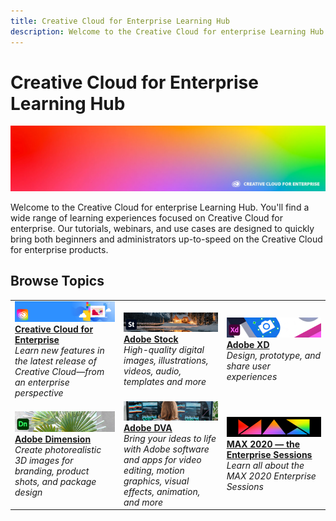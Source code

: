```yaml
---
title: Creative Cloud for Enterprise Learning Hub
description: Welcome to the Creative Cloud for enterprise Learning Hub.
---
```


# Creative Cloud for Enterprise Learning Hub

![Creative Cloud Hero Image](assets/hero_cce.jpg)

Welcome to the Creative Cloud for enterprise Learning Hub. You'll find a wide range of learning experiences focused on Creative Cloud for enterprise. Our tutorials, webinars, and use cases are designed to quickly bring both beginners and administrators up-to-speed on the Creative Cloud for enterprise products.

## Browse Topics

<table>
<tr>
  <td>
    <a href="cce/overview-cce.md">
      <img alt="Creative Cloud for Enterprise" src="assets/CCEbanner.png" />
    </a>
    <div>
   <a href="cce/overview-cce.md"><strong>Creative Cloud for Enterprise</strong></a>
    </div>
    <em>Learn new features in the latest release of Creative Cloud—from an enterprise perspective</em>
    <br>
  </td>
  <td>
    <a href="stock/overview-stock.md">
      <img alt="Adobe Stock" src="assets/Stock.jpg" />
    </a>
    <div>
   <a href="stock/overview-stock.md"><strong>Adobe Stock</strong></a>
    </div>
    <em>High-quality digital images, illustrations, videos, audio, templates and more</em>
    <br>
  </td>
  <td>
    <a href="xd/overview-xd.md">
      <img alt="Adobe XD" src="assets/XD.jpg" />
    </a>
    <div>
   <a href="xd/overview-xd.md"><strong>Adobe XD</strong></a>
    </div>
    <em>Design, prototype, and share user experiences</em>
    <br>
  </td>
</tr>
<tr>
  <td>
   <a href="3di/overview-3di.md">
      <img alt="Adobe Dimension" src="assets/Dimenio.jpg" />
    </a>
    <div>
   <a href="3di/overview-3di.md"><strong>Adobe Dimension</strong></a>
    </div>
    <em>Create photorealistic 3D images for branding, product shots, and package design</em>
    <br>
  </td>
  <td>
  <a href="dva/overview-dva.md">
      <img alt="Adobe DVA" src="assets/CCEbanner-DVA.png" />
    </a>
    <div>
   <a href="dva/overview-dva.md"><strong>Adobe DVA</strong></a>
    </div>
    <em>Bring your ideas to life with Adobe software and apps for video editing, motion graphics, visual effects, animation, and more</em>
    <br>
  </td>
  <td>
    <a href="max2020/overview-max.md">
      <img alt="MAX 2020 — the Enterprise Sessions" src="assets/MAX.jpg" />
    </a>
    <div>
   <a href="max2020/overview-max.md"><strong>MAX 2020 — the Enterprise Sessions</strong></a>
    </div>
    <em>Learn all about the MAX 2020 Enterprise Sessions</em>
    <br>
  </td>
</tr>
</table>